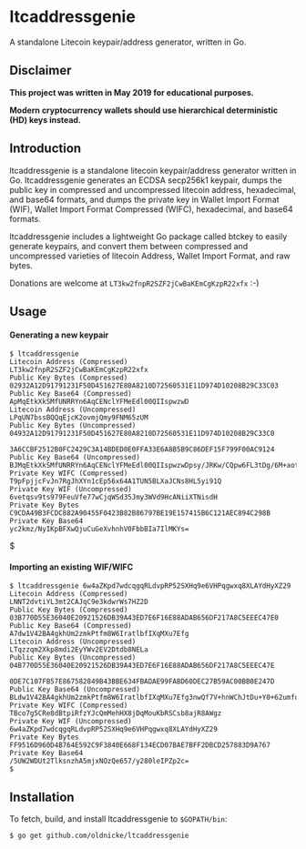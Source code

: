 # ltcaddressgenie
A standalone Litecoin keypair/address generator, written in Go.

## Disclaimer

**This project was written in May 2019 for educational purposes.**

**Modern cryptocurrency wallets should use hierarchical deterministic (HD) keys instead.**

## Introduction

ltcaddressgenie is a standalone litecoin keypair/address generator written in Go.
ltcaddressgenie generates an ECDSA secp256k1 keypair, dumps the public key in
compressed and uncompressed litecoin address, hexadecimal, and base64 formats,
and dumps the private key in Wallet Import Format (WIF), Wallet Import Format
Compressed (WIFC), hexadecimal, and base64 formats.

ltcaddressgenie includes a lightweight Go package called btckey to easily generate
keypairs, and convert them between compressed and uncompressed varieties of
litecoin Address, Wallet Import Format, and raw bytes.


Donations are welcome at `LT3kw2fnpR2SZF2jCwBaKEmCgKzpR22xfx` :-)

## Usage

#### Generating a new keypair

    $ ltcaddressgenie
    Litecoin Address (Compressed)        LT3kw2fnpR2SZF2jCwBaKEmCgKzpR22xfx
    Public Key Bytes (Compressed)        02932A12D91791231F50D451627E80A8210D72560531E11D974D10208B29C33C03
    Public Key Base64 (Compressed)       ApMqEtkXkSMfUNRRYn6AqCENclYFMeEdl00QIIspwzwD
    Litecoin Address (Uncompressed)      LPqUN7bssBQQqEjcK2ovmjQmy9FNM65zUM
    Public Key Bytes (Uncompressed)      04932A12D91791231F50D451627E80A8210D72560531E11D974D10208B29C33C0
                                     3A6CCBF2512B0FC2429C3A14BDED0E0FFA33E6A8B5B9C86DEF15F799F00AC9124
    Public Key Base64 (Uncompressed)     BJMqEtkXkSMfUNRRYn6AqCENclYFMeEdl00QIIspwzwDpsy/JRKw/CQpw6FL3tDg/6M+aotbnIbe8V95nwCskSQ=
    Private Key WIFC (Compressed)        T9pFpjjcFvJn7RgJhXYn1cEp56x64A1TUN5BLXaJCNs8HL5yi91Q
    Private Key WIF (Uncompressed)       6vetqsv9ts979FeuVfe77wCjqWSd35Jmy3WVd9HcANiiXTNisdH
    Private Key Bytes                    C9CDA49B3FCDC882A90455F0423B82B86797BE19E157415B6C121AEC894C298B
    Private Key Base64                   yc2kmz/NyIKpBFXwQjuCuGeXvhnhV0FbbBIa7IlMKYs=
   $

#### Importing an existing WIF/WIFC

    $ ltcaddressgenie 6w4aZKpd7wdcqgqRLdvpRP52SXHq9e6VHPqgwxq8XLAYdHyXZ29
    Litecoin Address (Compressed)        LNNT2dvtiYL3mt2CAJqC9e3kdwrWs7HZ2D
    Public Key Bytes (Compressed)        03B770D55E36040E20921526DB39A43ED7E6F16E88ADAB656DF217A8C5EEEC47E0
    Public Key Base64 (Compressed)       A7dw1V42BA4gkhUm2zmkPtfm8W6IratlbfIXqMXu7Efg
    Litecoin Address (Uncompressed)      LTqzzqm2Xkp8mdi2EyYWv2EV2Dtdb8NELa
    Public Key Bytes (Uncompressed)      04B770D55E36040E20921526DB39A43ED7E6F16E88ADAB656DF217A8C5EEEC47E
                                     0DE7C107FB57E867582849B43BBE634FBADAE99FABD60DEC27B59AC00BB0E247D
    Public Key Base64 (Uncompressed)     BLdw1V42BA4gkhUm2zmkPtfm8W6IratlbfIXqMXu7Efg3nwQf7V+hnWChJtDu+Y0+62umfq9YN7Ce1msALsOJH0=
    Private Key WIFC (Compressed)        TBco7g5CRe8dBtpiRfzYJcQmMehHX8jDqMouKbRSCsb8ajR8AWgz
    Private Key WIF (Uncompressed)       6w4aZKpd7wdcqgqRLdvpRP52SXHq9e6VHPqgwxq8XLAYdHyXZ29
    Private Key Bytes                    FF9516D960D4B764E592C9F3840E668F134ECD07BAE7BFF2DBCD257883D9A767
    Private Key Base64                   /5UW2WDUt2TlksnzhA5mjxNOzQe657/y280leIPZp2c=
    $

## Installation

To fetch, build, and install ltcaddressgenie to `$GOPATH/bin`:

    $ go get github.com/oldnicke/ltcaddressgenie



